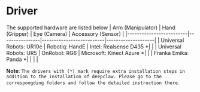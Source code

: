 # Driver

The supported hardware are listed below
| Arm (Manipulator)       | Hand (Gripper) | Eye (Camera)             | Accessory (Sensor) |
|-------------------------|----------------|--------------------------|--------------------|
| Universal Robots: UR10e | Robotiq: HandE | Intel: Realsense D435   *|                    |
| Universal Robots: UR5   | OnRobot: RG6   | Microsoft: Kinect Azure *|                    |
| Franka Emika: Panda    *|                |                          |                    |

**Note**: `The drivers with (*) mark require extra installation steps in addition to the installation of deepclaw. Please go to the correspongding folders and follow the detailed instruction there`.